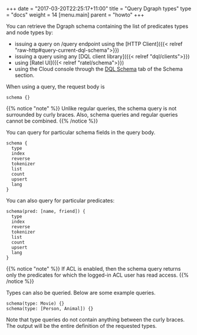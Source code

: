 +++
date = "2017-03-20T22:25:17+11:00"
title = "Query Dgraph types"
type = "docs"
weight = 14
[menu.main]
    parent = "howto"
+++


You can retrieve the Dgraph schema containing the list of predicates types and node types by:
- issuing a query on /query endpoint using the [HTTP Client]({{< relref "raw-http#query-current-dql-schema">}})
- issuing a query using any [DQL client library]({{< relref "dql/clients">}})
- using [Ratel UI]({{< relref "ratel/schema">}})
- using the Cloud console through the [DQL Schema](https://cloud.dgraph.io/_/schema?tab=dqlschema) tab of the Schema section.


When using a query, the request body is 
```
schema {}
```

{{% notice "note" %}} Unlike regular queries, the schema query is not surrounded
by curly braces. Also, schema queries and regular queries cannot be combined.
{{% /notice %}}

You can query for particular schema fields in the query body.

```
schema {
  type
  index
  reverse
  tokenizer
  list
  count
  upsert
  lang
}
```

You can also query for particular predicates:

```
schema(pred: [name, friend]) {
  type
  index
  reverse
  tokenizer
  list
  count
  upsert
  lang
}
```

{{% notice "note" %}} If ACL is enabled, then the schema query returns only the
predicates for which the logged-in ACL user has read access. {{% /notice %}}

Types can also be queried. Below are some example queries.

```
schema(type: Movie) {}
schema(type: [Person, Animal]) {}
```

Note that type queries do not contain anything between the curly braces. The
output will be the entire definition of the requested types.
